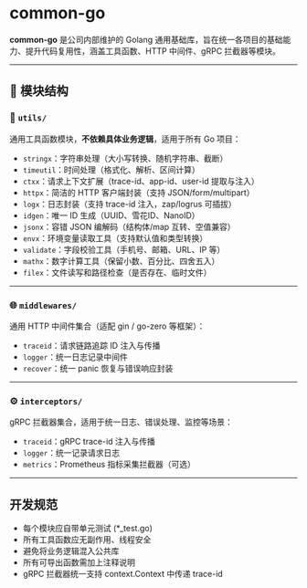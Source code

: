 # common-go

**common-go** 是公司内部维护的 Golang 通用基础库，旨在统一各项目的基础能力、提升代码复用性，涵盖工具函数、HTTP 中间件、gRPC 拦截器等模块。

---

## 📁 模块结构

### 🔧 `utils/`
通用工具函数模块，**不依赖具体业务逻辑**，适用于所有 Go 项目：

- `stringx`：字符串处理（大小写转换、随机字符串、截断）
- `timeutil`：时间处理（格式化、解析、区间计算）
- `ctxx`：请求上下文扩展（trace-id、app-id、user-id 提取与注入）
- `httpx`：简洁的 HTTP 客户端封装（支持 JSON/form/multipart）
- `logx`：日志封装（支持 trace-id 注入，zap/logrus 可插拔）
- `idgen`：唯一 ID 生成（UUID、雪花ID、NanoID）
- `jsonx`：容错 JSON 编解码（结构体/map 互转、空值兼容）
- `envx`：环境变量读取工具（支持默认值和类型转换）
- `validate`：字段校验工具（手机号、邮箱、URL、IP 等）
- `mathx`：数字计算工具（保留小数、百分比、四舍五入）
- `filex`：文件读写和路径检查（是否存在、临时文件）

---

### 🌐 `middlewares/`
通用 HTTP 中间件集合（适配 gin / go-zero 等框架）：

- `traceid`：请求链路追踪 ID 注入与传播
- `logger`：统一日志记录中间件
- `recover`：统一 panic 恢复与错误响应封装

---

### ⚙️ `interceptors/`
gRPC 拦截器集合，适用于统一日志、错误处理、监控等场景：

- `traceid`：gRPC trace-id 注入与传播
- `logger`：统一记录请求日志
- `metrics`：Prometheus 指标采集拦截器（可选）

---

## 开发规范
- 每个模块应自带单元测试 (*_test.go)
- 所有工具函数应无副作用、线程安全
- 避免将业务逻辑混入公共库
- 所有可导出函数需加上注释说明
- gRPC 拦截器统一支持 context.Context 中传递 trace-id
